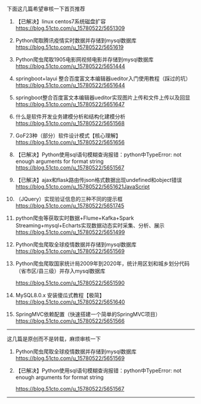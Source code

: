 下面这几篇希望审核一下首页推荐

1. 【已解决】linux centos7系统磁盘扩容 https://blog.51cto.com/u_15780522/5651309

2. Python爬取腾讯疫情实时数据并存储到mysql数据库 https://blog.51cto.com/u_15780522/5651619

3. Python爬虫爬取1905电影网视频电影并存储到mysql数据库 https://blog.51cto.com/u_15780522/5651444

4. springboot+layui 整合百度富文本编辑器ueditor入门使用教程（踩过的坑） https://blog.51cto.com/u_15780522/5651644

5. springboot整合百度富文本编辑器ueditor实现图片上传和文件上传以及回显 https://blog.51cto.com/u_15780522/5651647

6. 什么是软件开发业务建模分析和结构化建模分析 https://blog.51cto.com/u_15780522/5651568

7. GoF23种（部分）软件设计模式【核心理解】 https://blog.51cto.com/u_15780522/5651656

8. 【已解决】Python使用sql语句模糊查询报错：python中TypeError: not enough arguments for format string https://blog.51cto.com/u_15780522/5651567

9. 【已解决】ajax和flask路由传json格式数据出现undefined和object错误 https://blog.51cto.com/u_15780522/5651621JavaScript

10. （JQuery）实现验证信息的三种不同的提示框 https://blog.51cto.com/u_15780522/5651745

11. python爬虫等获取实时数据+Flume+Kafka+Spark Streaming+mysql+Echarts实现数据动态实时采集、分析、展示 https://blog.51cto.com/u_15780522/5651499

12. Python爬虫爬取全球疫情数据并存储到mysql数据库 https://blog.51cto.com/u_15780522/5651569

13. Python爬虫爬取国家统计局2009年到2020年，统计用区划和城乡划分代码（省市区/县三级）并存入mysql数据库

    https://blog.51cto.com/u_15780522/5651590

14. MySQL8.0.x 安装傻瓜式教程【极简】 https://blog.51cto.com/u_15780522/5651640

15. SpringMVC依赖配置（快速搭建一个简单的SpringMVC项目） https://blog.51cto.com/u_15780522/5651566 

----------

这几篇是原创而不是转载，麻烦审核一下

1. Python爬虫爬取全球疫情数据并存储到mysql数据库 https://blog.51cto.com/u_15780522/5651569

2. 【已解决】Python使用sql语句模糊查询报错：python中TypeError: not enough arguments for format string 

    https://blog.51cto.com/u_15780522/5651567

---------

